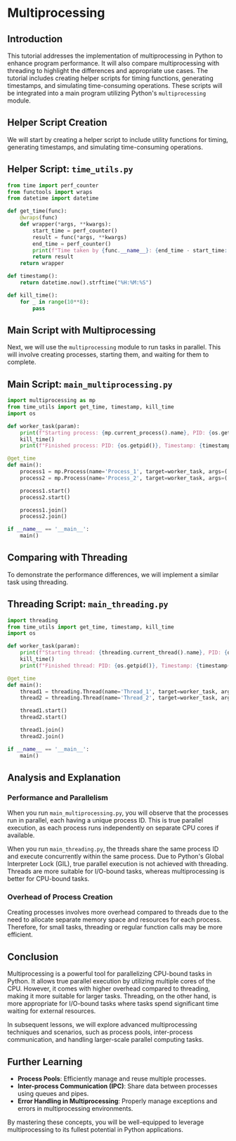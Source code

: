 # Multiprocessing

## Introduction

This tutorial addresses the implementation of multiprocessing in Python to enhance program performance. It will also compare multiprocessing with threading to highlight the differences and appropriate use cases. The tutorial includes creating helper scripts for timing functions, generating timestamps, and simulating time-consuming operations. These scripts will be integrated into a main program utilizing Python's `multiprocessing` module.

## Helper Script Creation

We will start by creating a helper script to include utility functions for timing, generating timestamps, and simulating time-consuming operations.

## Helper Script: `time_utils.py`

```python
from time import perf_counter
from functools import wraps
from datetime import datetime

def get_time(func):
    @wraps(func)
    def wrapper(*args, **kwargs):
        start_time = perf_counter()
        result = func(*args, **kwargs)
        end_time = perf_counter()
        print(f"Time taken by {func.__name__}: {end_time - start_time:.4f} seconds")
        return result
    return wrapper

def timestamp():
    return datetime.now().strftime("%H:%M:%S")

def kill_time():
    for _ in range(10**8):
        pass
```

## Main Script with Multiprocessing

Next, we will use the `multiprocessing` module to run tasks in parallel. This will involve creating processes, starting them, and waiting for them to complete.

## Main Script: `main_multiprocessing.py`

```python
import multiprocessing as mp
from time_utils import get_time, timestamp, kill_time
import os

def worker_task(param):
    print(f"Starting process: {mp.current_process().name}, PID: {os.getpid()}, Timestamp: {timestamp()}")
    kill_time()
    print(f"Finished process: PID: {os.getpid()}, Timestamp: {timestamp()}")

@get_time
def main():
    process1 = mp.Process(name='Process_1', target=worker_task, args=('arg1',))
    process2 = mp.Process(name='Process_2', target=worker_task, args=('arg2',))

    process1.start()
    process2.start()

    process1.join()
    process2.join()

if __name__ == '__main__':
    main()
```

## Comparing with Threading

To demonstrate the performance differences, we will implement a similar task using threading.

## Threading Script: `main_threading.py`

```python
import threading
from time_utils import get_time, timestamp, kill_time
import os

def worker_task(param):
    print(f"Starting thread: {threading.current_thread().name}, PID: {os.getpid()}, Timestamp: {timestamp()}")
    kill_time()
    print(f"Finished thread: PID: {os.getpid()}, Timestamp: {timestamp()}")

@get_time
def main():
    thread1 = threading.Thread(name='Thread_1', target=worker_task, args=('arg1',))
    thread2 = threading.Thread(name='Thread_2', target=worker_task, args=('arg2',))

    thread1.start()
    thread2.start()

    thread1.join()
    thread2.join()

if __name__ == '__main__':
    main()
```

## Analysis and Explanation

### Performance and Parallelism

When you run `main_multiprocessing.py`, you will observe that the processes run in parallel, each having a unique process ID. This is true parallel execution, as each process runs independently on separate CPU cores if available.

When you run `main_threading.py`, the threads share the same process ID and execute concurrently within the same process. Due to Python's Global Interpreter Lock (GIL), true parallel execution is not achieved with threading. Threads are more suitable for I/O-bound tasks, whereas multiprocessing is better for CPU-bound tasks.

### Overhead of Process Creation

Creating processes involves more overhead compared to threads due to the need to allocate separate memory space and resources for each process. Therefore, for small tasks, threading or regular function calls may be more efficient.

## Conclusion

Multiprocessing is a powerful tool for parallelizing CPU-bound tasks in Python. It allows true parallel execution by utilizing multiple cores of the CPU. However, it comes with higher overhead compared to threading, making it more suitable for larger tasks. Threading, on the other hand, is more appropriate for I/O-bound tasks where tasks spend significant time waiting for external resources.

In subsequent lessons, we will explore advanced multiprocessing techniques and scenarios, such as process pools, inter-process communication, and handling larger-scale parallel computing tasks.

## Further Learning

- **Process Pools**: Efficiently manage and reuse multiple processes.
- **Inter-process Communication (IPC)**: Share data between processes using queues and pipes.
- **Error Handling in Multiprocessing**: Properly manage exceptions and errors in multiprocessing environments.

By mastering these concepts, you will be well-equipped to leverage multiprocessing to its fullest potential in Python applications.